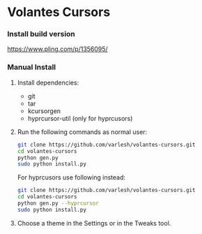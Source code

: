 # Volantes Cursors

### Install build version

https://www.pling.com/p/1356095/

### Manual Install

1. Install dependencies:
   - git
   - tar
   - kcursorgen
   - hyprcursor-util (only for hyprcusors)

2. Run the following commands as normal user:

   ```bash
   git clone https://github.com/varlesh/volantes-cursors.git
   cd volantes-cursors
   python gen.py
   sudo python install.py
   ```

   For hyprcusors use following instead:

   ```bash
   git clone https://github.com/varlesh/volantes-cursors.git
   cd volantes-cursors
   python gen.py --hyprcursor
   sudo python install.py
   ```

3. Choose a theme in the Settings or in the Tweaks tool.
